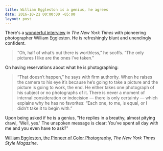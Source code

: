```yaml
---
title: William Eggleston is a genius, he agrees
date: 2016-10-21 00:00:00 -05:00
layout: post
---
```


There's a [wonderful interview](http://www.nytimes.com/2016/10/17/t-magazine/william-eggleston-photographer-interview-augusten-burroughs.html) in _The New York Times_ with pioneering photographer William Eggleston. He is refreshingly blunt and unendingly confident.

> “Oh, half of what’s out there is worthless,” he scoffs. “The only pictures I like are the ones I’ve taken.”

On having reservations about what he is photographing:

> “That doesn’t happen,” he says with firm authority. When he raises the camera to his eye it’s because he’s going to take a picture and the picture is going to work, the end. He either takes one photograph of his subject or no photographs of it. There is never a moment of internal consideration or indecision — there is only certainty — which explains why he has no favorites: “Each one, to me, is equal, or I didn’t take it to begin with.”

Upon being asked if he is a genius, "He replies in a breathy, almost pitying drawl, 'Well, yes.' The unspoken message is clear: You’ve spent all day with me and you even have to ask?"

[William Eggleston, the Pioneer of Color Photography](http://www.nytimes.com/2016/10/17/t-magazine/william-eggleston-photographer-interview-augusten-burroughs.html), _The New York Times Style Magazine_.
